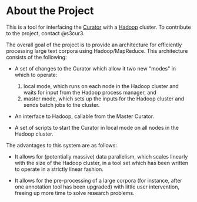 <!-- -*-Markdown-*- -->

About the Project
=================

This is a tool for interfacing the [Curator](http://cogcomp.cs.illinois.edu/trac/wiki/Curator) with a [Hadoop](http://hadoop.apache.org/) cluster. To contribute to the project, contact @s3cur3.

The overall goal of the project is to provide an architecture for efficiently processing large text corpora using Hadoop/MapReduce. This architecture consists of the following:

* A set of changes to the Curator which allow it two new "modes" in
  which to operate:  
    1. local mode, which runs on each node in the Hadoop cluster and waits for input from the Hadoop process manager, and
    2. master mode, which sets up the inputs for the Hadoop cluster and sends batch jobs to the cluster.
	
* An interface to Hadoop, callable from the Master Curator.

* A set of scripts to start the Curator in local mode on all nodes in the Hadoop cluster.

The advantages to this system are as follows:

* It allows for (potentially massive) data parallelism, which scales linearly with the size of the Hadoop cluster, in a tool set which has been written to operate in a strictly linear fashion.
  
* It allows for the pre-processing of a large corpora (for instance, after one annotation tool has been upgraded) with little user intervention, freeing up more time to solve research problems.



